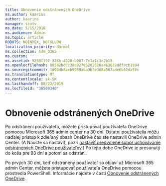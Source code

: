 ```yaml
---
title: Obnovenie odstránených OneDrive
ms.author: kaarins
author: kaarins
manager: scotv
ms.date: 5/15/2018
ms.audience: Admin
ms.topic: article
ROBOTS: NOINDEX, NOFOLLOW
localization_priority: Normal
ms.collection: Adm_O365
ms.custom: ''
ms.assetid: 5298f192-326b-4820-b007-7e1a1c3c2b13
ms.openlocfilehash: 80582bdcc38a92f85282826aa63822ddf0cb1994
ms.sourcegitcommit: 1d98db8acb9959aba3b5e308a567ade6b62da56c
ms.translationtype: MT
ms.contentlocale: sk-SK
ms.lasthandoff: 08/22/2019
ms.locfileid: "36509340"
---
```

# <a name="restore-a-deleted-onedrive"></a>Obnovenie odstránených OneDrive

Po odstránení používateľa, môžete pristupovať používateľa OneDrive pomocou Microsoft 365 admin center na 30 dní. Ostatní používatelia môžu naďalej prístup k zdieľaný obsah OneDrive čas ste nastavili OneDrive admin Center. (A Naučte sa nastaviť, pozri [nastaviť predvolené súbor uchovávanie odstránených OneDrive používateľov](https://go.microsoft.com/fwlink/?linkid=874267).) Po tejto dobe OneDrive je presunutý do koša pre 93 dní a potom sa odstráni.
  
Po prvých 30 dní, keď odstránený používateľ sa objaví už Microsoft 365 admin Center, môžete pristupovať používateľa OneDrive pomocou prostredia PowerShell. Informácie nájdete v časti [Obnovenie odstránených OneDrive](https://go.microsoft.com/fwlink/?linkid=874269).
  

